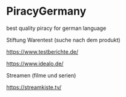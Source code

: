 # PiracyGermany
best quality piracy for german language


Stiftung Warentest (suche nach dem produkt)

https://www.testberichte.de/

https://www.idealo.de/


Streamen (filme und serien)

https://streamkiste.tv/





